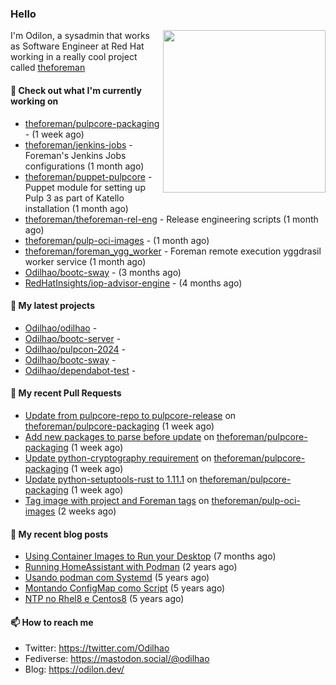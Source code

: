 ### Hello

<img align="right" src="https://avatars.githubusercontent.com/odilhao" width="260">

I'm Odilon, a sysadmin that works as Software Engineer at Red Hat working in a really cool project called [theforeman](https://theforeman.org/)

#### 👷 Check out what I'm currently working on

- [theforeman/pulpcore-packaging](https://github.com/theforeman/pulpcore-packaging) -  (1 week ago)
- [theforeman/jenkins-jobs](https://github.com/theforeman/jenkins-jobs) - Foreman&#39;s Jenkins Jobs configurations (1 month ago)
- [theforeman/puppet-pulpcore](https://github.com/theforeman/puppet-pulpcore) - Puppet module for setting up Pulp 3 as part of Katello installation (1 month ago)
- [theforeman/theforeman-rel-eng](https://github.com/theforeman/theforeman-rel-eng) - Release engineering scripts (1 month ago)
- [theforeman/pulp-oci-images](https://github.com/theforeman/pulp-oci-images) -  (1 month ago)
- [theforeman/foreman_ygg_worker](https://github.com/theforeman/foreman_ygg_worker) - Foreman remote execution yggdrasil worker service (1 month ago)
- [Odilhao/bootc-sway](https://github.com/Odilhao/bootc-sway) -  (3 months ago)
- [RedHatInsights/iop-advisor-engine](https://github.com/RedHatInsights/iop-advisor-engine) -  (4 months ago)

#### 🌱 My latest projects

- [Odilhao/odilhao](https://github.com/Odilhao/odilhao) - 
- [Odilhao/bootc-server](https://github.com/Odilhao/bootc-server) - 
- [Odilhao/pulpcon-2024](https://github.com/Odilhao/pulpcon-2024) - 
- [Odilhao/bootc-sway](https://github.com/Odilhao/bootc-sway) - 
- [Odilhao/dependabot-test](https://github.com/Odilhao/dependabot-test) - 

#### 🔨 My recent Pull Requests

- [Update from pulpcore-repo to pulpcore-release](https://github.com/theforeman/pulpcore-packaging/pull/2029) on [theforeman/pulpcore-packaging](https://github.com/theforeman/pulpcore-packaging) (1 week ago)
- [Add new packages to parse before update](https://github.com/theforeman/pulpcore-packaging/pull/2020) on [theforeman/pulpcore-packaging](https://github.com/theforeman/pulpcore-packaging) (1 week ago)
- [Update python-cryptography requirement](https://github.com/theforeman/pulpcore-packaging/pull/2016) on [theforeman/pulpcore-packaging](https://github.com/theforeman/pulpcore-packaging) (1 week ago)
- [Update python-setuptools-rust to 1.11.1](https://github.com/theforeman/pulpcore-packaging/pull/2005) on [theforeman/pulpcore-packaging](https://github.com/theforeman/pulpcore-packaging) (1 week ago)
- [Tag image with project and Foreman tags](https://github.com/theforeman/pulp-oci-images/pull/1) on [theforeman/pulp-oci-images](https://github.com/theforeman/pulp-oci-images) (2 weeks ago)

#### 📜 My recent blog posts

- [Using Container Images to Run your Desktop](https://odilon.dev/2024/10/29/building-a-desktop-with-bootc/) (7 months ago)
- [Running HomeAssistant with Podman](https://odilon.dev/2022/12/20/homeassistant-with-podman/) (2 years ago)
- [Usando podman com Systemd](https://odilon.dev/2020/06/30/usando-podman-com-systemd/) (5 years ago)
- [Montando ConfigMap como Script](https://odilon.dev/2020/03/08/montando-configmap-como-script/) (5 years ago)
- [NTP no Rhel8 e Centos8](https://odilon.dev/2019/09/17/2019-09-17-ntp-rhel8-centos8/) (5 years ago)


#### 📫 How to reach me

- Twitter: https://twitter.com/Odilhao
- Fediverse: https://mastodon.social/@odilhao
- Blog: https://odilon.dev/
